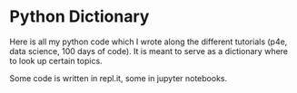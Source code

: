 # Python Dictionary
Here is all my python code which I wrote along the different tutorials (p4e, data science, 100 days of code). It is meant to serve as a dictionary where to look up certain topics.

Some code is written in repl.it, some in jupyter notebooks.
